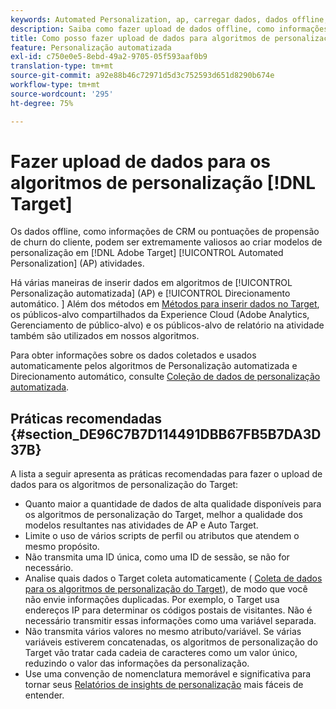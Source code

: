 ```yaml
---
keywords: Automated Personalization, ap, carregar dados, dados offline, algoritmo de personalização, direcionamento automático, direcionamento automático, práticas recomendadas
description: Saiba como fazer upload de dados offline, como informações de CRM, ao criar modelos de personalização em atividades de Adobe [!DNL Target] Automated Personalization (AP).
title: Como posso fazer upload de dados para algoritmos de personalização?
feature: Personalização automatizada
exl-id: c750e0e5-8ebd-49a2-9705-05f593aaf0b9
translation-type: tm+mt
source-git-commit: a92e88b46c72971d5d3c752593d651d8290b674e
workflow-type: tm+mt
source-wordcount: '295'
ht-degree: 75%

---
```


# Fazer upload de dados para os algoritmos de personalização [!DNL Target]

Os dados offline, como informações de CRM ou pontuações de propensão de churn do cliente, podem ser extremamente valiosos ao criar modelos de personalização em [!DNL Adobe Target] [!UICONTROL Automated Personalization] (AP) atividades.

Há várias maneiras de inserir dados em algoritmos de [!UICONTROL Personalização automatizada] (AP) e [!UICONTROL Direcionamento automático. ] Além dos métodos em  [Métodos para inserir dados no Target](/help/c-implementing-target/c-considerations-before-you-implement-target/c-methods-to-get-data-into-target/methods-to-get-data-into-target.md#concept_0069C0EFB56C4700BB33F2F35C2B9B17), os públicos-alvo compartilhados da Experience Cloud (Adobe Analytics, Gerenciamento de público-alvo) e os públicos-alvo de relatório na atividade também são utilizados em nossos algoritmos.

Para obter informações sobre os dados coletados e usados automaticamente pelos algoritmos de Personalização automatizada e Direcionamento automático, consulte [Coleção de dados de personalização automatizada](/help/c-activities/t-automated-personalization/ap-data.md).

## Práticas recomendadas {#section_DE96C7B7D114491DBB67FB5B7DA3D37B}

A lista a seguir apresenta as práticas recomendadas para fazer o upload de dados para os algoritmos de personalização do Target:

* Quanto maior a quantidade de dados de alta qualidade disponíveis para os algoritmos de personalização do Target, melhor a qualidade dos modelos resultantes nas atividades de AP e Auto Target.
* Limite o uso de vários scripts de perfil ou atributos que atendem o mesmo propósito.
* Não transmita uma ID única, como uma ID de sessão, se não for necessário.
* Analise quais dados o Target coleta automaticamente (  [Coleta de dados para os algoritmos de personalização do Target](/help/c-activities/t-automated-personalization/ap-data.md)), de modo que você não envie informações duplicadas. Por exemplo, o Target usa endereços IP para determinar os códigos postais de visitantes. Não é necessário transmitir essas informações como uma variável separada.
* Não transmita vários valores no mesmo atributo/variável. Se várias variáveis estiverem concatenadas, os algoritmos de personalização do Target vão tratar cada cadeia de caracteres como um valor único, reduzindo o valor das informações da personalização.
* Use uma convenção de nomenclatura memorável e significativa para tornar seus  [Relatórios de insights de personalização](/help/c-reports/c-personalization-insights-reports/personalization-insights-reports.md#concept_A897070E1EDC403EB84CFB7A6ECAD767) mais fáceis de entender.
